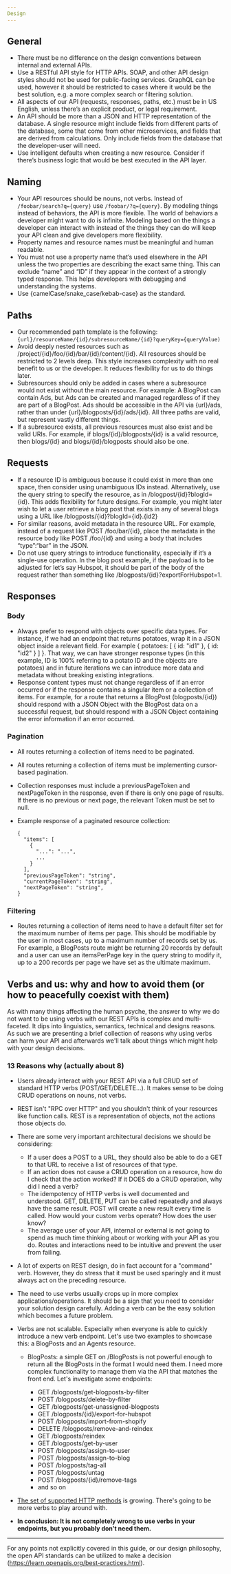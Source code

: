 ```yaml
---
Design
---
```


## General

*   There must be no difference on the design conventions between internal and external APIs.
*   Use a RESTful API style for HTTP APIs. SOAP, and other API design styles should not be used for public-facing services. GraphQL can be used, however it should be restricted to cases where it would be the best solution, e.g. a more complex search or filtering solution. 
*   All aspects of our API (requests, responses, paths, etc.) must be in US English, unless there’s an explicit product, or legal requirement.
*   An API should be more than a JSON and HTTP representation of the database. A single resource might include fields from different parts of the database, some that come from other microservices, and fields that are derived from calculations. Only include fields from the database that the developer-user will need.
*   Use intelligent defaults when creating a new resource. Consider if there’s business logic that would be best executed in the API layer.

## Naming

*   Your API resources should be nouns, not verbs. Instead of `/foobar/search?q={query}` use `/foobar/?q={query}`. By modeling things instead of behaviors, the API is more flexible. The world of behaviors a developer might want to do is infinite. Modeling based on the things a developer can interact with instead of the things they can do will keep your API clean and give developers more flexibility. 
*   Property names and resource names must be meaningful and human readable.
*   You must not use a property name that’s used elsewhere in the API unless the two properties are describing the exact same thing. This can exclude “name” and “ID” if they appear in the context of a strongly typed response. This helps developers with debugging and understanding the systems.
*   Use {camelCase/snake_case/kebab-case} as the standard.

## Paths

*   Our recommended path template is the following: `{url}/resourceName/{id}/subresourceName/{id}?queryKey={queryValue)` 
*   Avoid deeply nested resources such as /project/{id}/foo/{id}/bar/{id}/content/{id}. All resources should be restricted to 2 levels deep. This style increases complexity with no real benefit to us or the developer. It reduces flexibility for us to do things later. 
*   Subresources should only be added in cases where a subresource would not exist without the main resource. For example: A BlogPost can contain Ads, but Ads can be created and managed regardless of if they are part of a BlogPost. Ads should be accessible in the API via {url}/ads, rather than under {url}/blogposts/{id}/ads/{id}. All three paths are valid, but represent vastly different things.
*   If a subresource exists, all previous resources must also exist and be valid URIs. For example, if blogs/{id}/blogposts/{id} is a valid resource, then blogs/{id} and blogs/{id}/blogposts should also be one.

## Requests

*   If a resource ID is ambiguous because it could exist in more than one space, then consider using unambiguous IDs instead. Alternatively, use the query string to specify the resource, as in /blogpost/{id}?blogId={id}. This adds flexibility for future designs. For example, you might later wish to let a user retrieve a blog post that exists in any of several blogs using a URL like /blogposts/{id}?blogId={id}.{id2}
*   For similar reasons, avoid metadata in the resource URL. For example, instead of a request like POST /foo/bar/{id}, place the metadata in the resource body like POST /foo/{id} and using a body that includes “type”:“bar” in the JSON.
*   Do not use query strings to introduce functionality, especially if it’s a single-use operation. In the blog post example, if the payload is to be adjusted for let’s say Hubspot, it should be part of the body of the request rather than something like /blogposts/{id}?exportForHubspot=1.

## Responses

### Body

*   Always prefer to respond with objects over specific data types. For instance, if we had an endpoint that returns potatoes, wrap it in a JSON object inside a relevant field. For example { potatoes: \[ { id: "id1" }, { id: "id2" } ] }. That way, we can have stronger response types (in this example, ID is 100% referring to a potato ID and the objects are potatoes) and in future iterations we can introduce more data and metadata without breaking existing integrations.
*   Response content types must not change regardless of if an error occurred or if the response contains a singular item or a collection of items. For example, for a route that returns a BlogPost (blogposts/{id}) should respond with a JSON Object with the BlogPost data on a successful request, but should respond with a JSON Object containing the error information if an error occurred.

### Pagination

*   All routes returning a collection of items need to be paginated.

*   All routes returning a collection of items must be implementing cursor-based pagination.

*   Collection responses must include a previousPageToken and nextPageToken in the response, even if there is only one page of results. If there is no previous or next page, the relevant Token must be set to null.

*   Example response of a paginated resource collection:


        {
          "items": [
            {
              "...": "...",
              ...
            }
          ],
          "previousPageToken": "string",
          "currentPageToken": "string",
          "nextPageToken": "string",
        }

### Filtering

*   Routes returning a collection of items need to have a default filter set for the maximum number of items per page. This should be modifiable by the user in most cases, up to a maximum number of records set by us. For example, a BlogPosts route might be returning 20 records by default and a user can use an itemsPerPage key in the query string to modify it, up to a 200 records per page we have set as the ultimate maximum.

## Verbs and us: why and how to avoid them (or how to peacefully coexist with them)

As with many things affecting the human psyche, the answer to why we do not want to be using verbs with our REST APIs is complex and multi-faceted. It dips into linguistics, semantics, technical and designs reasons. As such we are presenting a brief collection of reasons why using verbs can harm your API and afterwards we'll talk about things which might help with your design decisions.

### 13 Reasons why (actually about 8)

*   Users already interact with your REST API via a full CRUD set of standard HTTP verbs (POST/GET/DELETE...). It makes sense to be doing CRUD operations on nouns, not verbs.

*   REST isn't "RPC over HTTP" and you shouldn't think of your resources like function calls. REST is a representation of objects, not the actions those objects do.

*   There are some very important architectural decisions we should be considering:

    *   If a user does a POST to a URL, they should also be able to do a GET to that URL to receive a list of resources of that type.
    *   If an action does not cause a CRUD operation on a resource, how do I check that the action worked? If it DOES do a CRUD operation, why did I need a verb?
    *   The idempotency of HTTP verbs is well documented and understood. GET, DELETE, PUT can be called repeatedly and always have the same result. POST will create a new result every time is called. How would your custom verbs operate? How does the user know?
    *   The average user of your API, internal or external is not going to spend as much time thinking about or working with your API as you do. Routes and interactions need to be intuitive and prevent the user from failing.

*   A lot of experts on REST design, do in fact account for a "command" verb. However, they do stress that it must be used sparingly and it must always act on the preceding resource.

*   The need to use verbs usually crops up in more complex applications/operations. It should be a sign that you need to consider your solution design carefully. Adding a verb can be the easy solution which becomes a future problem.

*   Verbs are not scalable. Especially when everyone is able to quickly introduce a new verb endpoint. Let's use two examples to showcase this: a BlogPosts and an Agents resource.

    *   BlogPosts: a simple GET on /BlogPosts is not powerful enough to return all the BlogPosts in the format I would need them. I need more complex functionality to manage them via the API that matches the front end. Let's investigate some endpoints:


        *   GET /blogposts/get-blogposts-by-filter
        *   POST /blogposts/delete-by-filter
        *   GET /blogposts/get-unassigned-blogposts
        *   GET /blogposts/{id}/export-for-hubspot
        *   POST /blogposts/import-from-shopify
        *   DELETE /blogposts/remove-and-reindex
        *   GET /blogposts/reindex
        *   GET /blogposts/get-by-user
        *   POST /blogposts/assign-to-user
        *   POST /blogposts/assign-to-blog
        *   POST /blogposts/tag-all
        *   POST /blogposts/untag
        *   POST /blogposts/{id}/remove-tags
        *   and so on

*   [The set of supported HTTP methods](https://www.iana.org/assignments/http-methods/http-methods.xhtml#methods) is growing. There's going to be more verbs to play around with.

*   **In conclusion: It is not completely wrong to use verbs in your endpoints, but you probably don’t need them.**

***

For any points not explicitly covered in this guide, or our design philosophy, the open API standards can be utilized to make a decision (https://learn.openapis.org/best-practices.html).